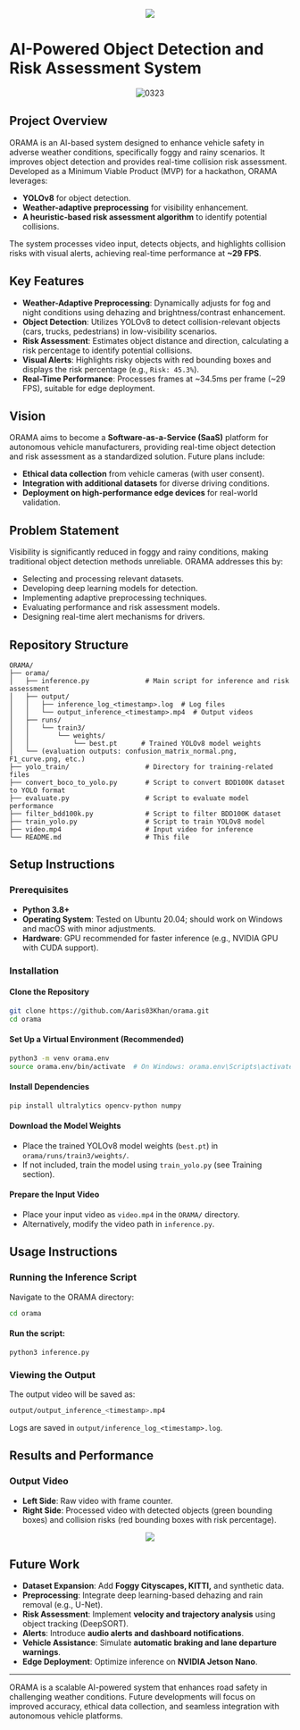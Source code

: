 <p align="center">
  <img src="https://github.com/user-attachments/assets/dd3dc33f-8fe5-49dc-88be-0eeddd8df78e" />
</p>

# AI-Powered Object Detection and Risk Assessment System

<p align="center">
  <img src="https://github.com/user-attachments/assets/98632123-c84b-4b39-b5d1-aa455635ba59" alt="0323" />
</p>

## Project Overview
ORAMA is an AI-based system designed to enhance vehicle safety in adverse weather conditions, specifically foggy and rainy scenarios. It improves object detection and provides real-time collision risk assessment. Developed as a Minimum Viable Product (MVP) for a hackathon, ORAMA leverages:

- **YOLOv8** for object detection.
- **Weather-adaptive preprocessing** for visibility enhancement.
- **A heuristic-based risk assessment algorithm** to identify potential collisions.

The system processes video input, detects objects, and highlights collision risks with visual alerts, achieving real-time performance at **~29 FPS**.

## Key Features
- **Weather-Adaptive Preprocessing**: Dynamically adjusts for fog and night conditions using dehazing and brightness/contrast enhancement.
- **Object Detection**: Utilizes YOLOv8 to detect collision-relevant objects (cars, trucks, pedestrians) in low-visibility scenarios.
- **Risk Assessment**: Estimates object distance and direction, calculating a risk percentage to identify potential collisions.
- **Visual Alerts**: Highlights risky objects with red bounding boxes and displays the risk percentage (e.g., `Risk: 45.3%`).
- **Real-Time Performance**: Processes frames at ~34.5ms per frame (~29 FPS), suitable for edge deployment.

## Vision
ORAMA aims to become a **Software-as-a-Service (SaaS)** platform for autonomous vehicle manufacturers, providing real-time object detection and risk assessment as a standardized solution. Future plans include:

- **Ethical data collection** from vehicle cameras (with user consent).
- **Integration with additional datasets** for diverse driving conditions.
- **Deployment on high-performance edge devices** for real-world validation.

## Problem Statement
Visibility is significantly reduced in foggy and rainy conditions, making traditional object detection methods unreliable. ORAMA addresses this by:
- Selecting and processing relevant datasets.
- Developing deep learning models for detection.
- Implementing adaptive preprocessing techniques.
- Evaluating performance and risk assessment models.
- Designing real-time alert mechanisms for drivers.

## Repository Structure
```
ORAMA/
├── orama/
│   ├── inference.py              # Main script for inference and risk assessment
│   ├── output/
│   │   ├── inference_log_<timestamp>.log  # Log files
│   │   └── output_inference_<timestamp>.mp4  # Output videos
│   ├── runs/
│   │   └── train3/
│   │       └── weights/
│   │           └── best.pt      # Trained YOLOv8 model weights
│   └── (evaluation outputs: confusion_matrix_normal.png, F1_curve.png, etc.)
├── yolo_train/                   # Directory for training-related files
├── convert_boco_to_yolo.py       # Script to convert BDD100K dataset to YOLO format
├── evaluate.py                   # Script to evaluate model performance
├── filter_bdd100k.py             # Script to filter BDD100K dataset
├── train_yolo.py                 # Script to train YOLOv8 model
├── video.mp4                     # Input video for inference
└── README.md                     # This file
```

## Setup Instructions
### Prerequisites
- **Python 3.8+**
- **Operating System**: Tested on Ubuntu 20.04; should work on Windows and macOS with minor adjustments.
- **Hardware**: GPU recommended for faster inference (e.g., NVIDIA GPU with CUDA support).

### Installation
#### Clone the Repository
```bash
git clone https://github.com/Aaris03Khan/orama.git
cd orama
```

#### Set Up a Virtual Environment (Recommended)
```bash
python3 -m venv orama.env
source orama.env/bin/activate  # On Windows: orama.env\Scripts\activate
```

#### Install Dependencies
```bash
pip install ultralytics opencv-python numpy
```

#### Download the Model Weights
- Place the trained YOLOv8 model weights (`best.pt`) in `orama/runs/train3/weights/`.
- If not included, train the model using `train_yolo.py` (see Training section).

#### Prepare the Input Video
- Place your input video as `video.mp4` in the `ORAMA/` directory.
- Alternatively, modify the video path in `inference.py`.

## Usage Instructions
### Running the Inference Script
Navigate to the ORAMA directory:
```bash
cd orama
```

#### Run the script:
```bashRe
python3 inference.py
```

### Viewing the Output
The output video will be saved as:
```bash
output/output_inference_<timestamp>.mp4
```
Logs are saved in `output/inference_log_<timestamp>.log`.

## Results and Performance
### Output Video
- **Left Side**: Raw video with frame counter.
- **Right Side**: Processed video with detected objects (green bounding boxes) and collision risks (red bounding boxes with risk percentage).
<p align="center">
  <img src="https://github.com/user-attachments/assets/efe4e178-5423-4275-9493-de7671eeae53" />
</p>


## Future Work
- **Dataset Expansion**: Add **Foggy Cityscapes, KITTI,** and synthetic data.
- **Preprocessing**: Integrate deep learning-based dehazing and rain removal (e.g., U-Net).
- **Risk Assessment**: Implement **velocity and trajectory analysis** using object tracking (DeepSORT).
- **Alerts**: Introduce **audio alerts and dashboard notifications**.
- **Vehicle Assistance**: Simulate **automatic braking and lane departure warnings**.
- **Edge Deployment**: Optimize inference on **NVIDIA Jetson Nano**.

---
ORAMA is a scalable AI-powered system that enhances road safety in challenging weather conditions. Future developments will focus on improved accuracy, ethical data collection, and seamless integration with autonomous vehicle platforms.
